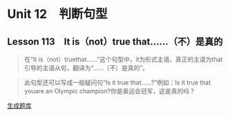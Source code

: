 ﻿ # Unit 12　判断句型
 ## Lesson 113　It is（not）true that……（不）是真的
 
> 在“It is（not）truethat……”这个句型中，it为形式主语，真正的主语为that引导的主语从句，翻译为“……（不）是真的”。

> 此句型还可以写成一般疑问句“Is it true that……?”例如：Is it true that youare an Olympic champion?你是奥运会冠军，这是真的吗？


 [生成题库](./sentence/f113.json)